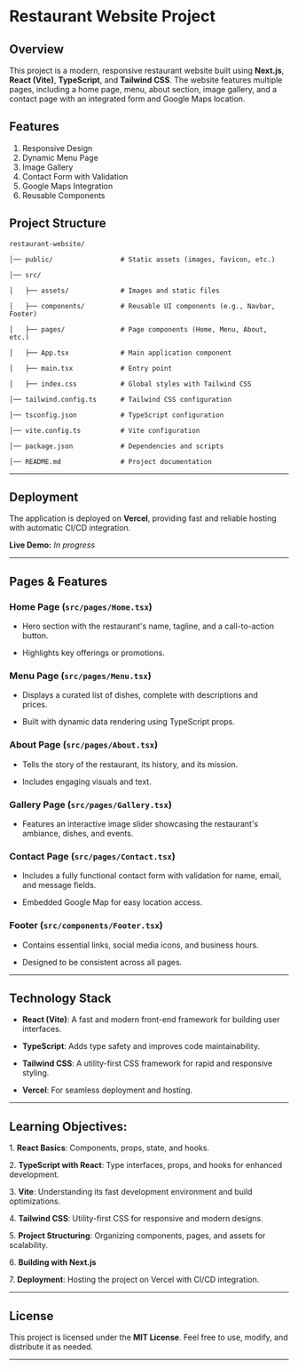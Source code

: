 # Restaurant Website Project

## Overview

This project is a modern, responsive restaurant website built using **Next.js**, **React (Vite)**, **TypeScript**, and **Tailwind CSS**. The website features multiple pages, including a home page, menu, about section, image gallery, and a contact page with an integrated form and Google Maps location. 

## Features

1. Responsive Design
2. Dynamic Menu Page
3. Image Gallery
4. Contact Form with Validation
5. Google Maps Integration
6. Reusable Components

## Project Structure

```
restaurant-website/

│── public/                 # Static assets (images, favicon, etc.)

│── src/

│   ├── assets/             # Images and static files

│   ├── components/         # Reusable UI components (e.g., Navbar, Footer)

│   ├── pages/              # Page components (Home, Menu, About, etc.)

│   ├── App.tsx             # Main application component

│   ├── main.tsx            # Entry point

│   ├── index.css           # Global styles with Tailwind CSS

│── tailwind.config.ts      # Tailwind CSS configuration

│── tsconfig.json           # TypeScript configuration

│── vite.config.ts          # Vite configuration

│── package.json            # Dependencies and scripts

│── README.md               # Project documentation

```

---

## Deployment

The application is deployed on **Vercel**, providing fast and reliable hosting with automatic CI/CD integration.  

**Live Demo:** *In progress*

---

## Pages & Features

### **Home Page (`src/pages/Home.tsx`)**  

- Hero section with the restaurant's name, tagline, and a call-to-action button.  

- Highlights key offerings or promotions.

### **Menu Page (`src/pages/Menu.tsx`)**  

- Displays a curated list of dishes, complete with descriptions and prices.  

- Built with dynamic data rendering using TypeScript props.

### **About Page (`src/pages/About.tsx`)**  

- Tells the story of the restaurant, its history, and its mission.  

- Includes engaging visuals and text.

### **Gallery Page (`src/pages/Gallery.tsx`)**  

- Features an interactive image slider showcasing the restaurant's ambiance, dishes, and events.

### **Contact Page (`src/pages/Contact.tsx`)**  

- Includes a fully functional contact form with validation for name, email, and message fields.  

- Embedded Google Map for easy location access.

### **Footer (`src/components/Footer.tsx`)**  

- Contains essential links, social media icons, and business hours.  

- Designed to be consistent across all pages.

---

## Technology Stack

- **React (Vite)**: A fast and modern front-end framework for building user interfaces.  

- **TypeScript**: Adds type safety and improves code maintainability.  

- **Tailwind CSS**: A utility-first CSS framework for rapid and responsive styling.  

- **Vercel**: For seamless deployment and hosting.

---

## Learning Objectives: 

1\. **React Basics**: Components, props, state, and hooks.  

2\. **TypeScript with React**: Type interfaces, props, and hooks for enhanced development.  

3\. **Vite**: Understanding its fast development environment and build optimizations.  

4\. **Tailwind CSS**: Utility-first CSS for responsive and modern designs.  

5\. **Project Structuring**: Organizing components, pages, and assets for scalability.  

6\. **Building with Next.js**

7\. **Deployment**: Hosting the project on Vercel with CI/CD integration.

---

## License

This project is licensed under the **MIT License**. Feel free to use, modify, and distribute it as needed.

---
